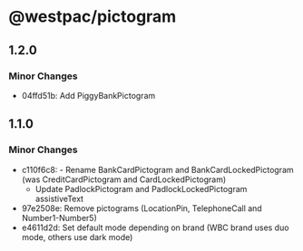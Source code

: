 # @westpac/pictogram

## 1.2.0

### Minor Changes

- 04ffd51b: Add PiggyBankPictogram

## 1.1.0

### Minor Changes

- c110f6c8: - Rename BankCardPictogram and BankCardLockedPictogram (was CreditCardPictogram and CardLockedPictogram)
  - Update PadlockPictogram and PadlockLockedPictogram assistiveText
- 97e2508e: Remove pictograms (LocationPin, TelephoneCall and Number1-Number5)
- e4611d2d: Set default mode depending on brand (WBC brand uses duo mode, others use dark mode)
